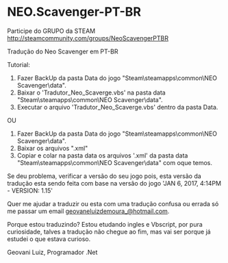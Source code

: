 # NEO.Scavenger-PT-BR

Participe do GRUPO da STEAM 
http://steamcommunity.com/groups/NeoScavengerPTBR

Tradução do Neo Scavenger em PT-BR

Tutorial: 
1) Fazer BackUp da pasta Data do jogo "Steam\steamapps\common\NEO Scavenger\data".
2) Baixar o 'Tradutor_Neo_Scaverge.vbs' na pasta data "Steam\steamapps\common\NEO Scavenger\data".
3) Executar o arquivo 'Tradutor_Neo_Scaverge.vbs' dentro da pasta Data.

OU

1) Fazer BackUp da pasta Data do jogo "Steam\steamapps\common\NEO Scavenger\data".
2) Baixar os arquivos ".xml"
2) Copiar e colar na pasta data os arquivos '.xml' da pasta data "Steam\steamapps\common\NEO Scavenger\data" com oque temos.


Se deu problema, verificar a versão do seu jogo pois, esta versão da tradução esta sendo feita com base na versão do jogo 'JAN 6, 2017, 4:14PM - VERSION: 1.15'

Quer me ajudar a traduzir ou esta com uma tradução confusa ou errada só me passar um email geovaneluizdemoura_@hotmail.com.

Porque estou traduzindo?
Estou etudando ingles e Vbscript, por pura curiosidade, talves a tradução não chegue ao fim, mas vai ser porque já estudei o que estava curioso.

Geovani Luiz, Programador .Net
